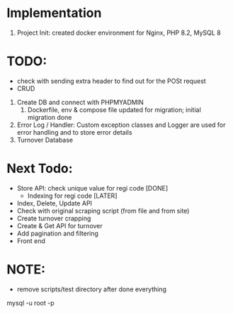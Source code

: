 # Implementation
1. Project Init: created docker environment for Nginx, PHP 8.2, MySQL 8


# TODO:
- check with sending extra header to find out for the POSt request
- CRUD

1. Create DB and connect with PHPMYADMIN
   1. Dockerfile, env & compose file updated for migration; initial migration done
4. Error Log / Handler: Custom exception classes and Logger are used for error handling and to store error details
5. Turnover Database


# Next Todo:
- Store API: check unique value for regi code [DONE]
  - Indexing for regi code [LATER]
- Index, Delete, Update API
- Check with original scraping script (from file and from site)
- Create turnover crapping
- Create & Get API for turnover
- Add pagination and filtering
- Front end

# NOTE:
- remove scripts/test directory after done everything


mysql -u root -p
